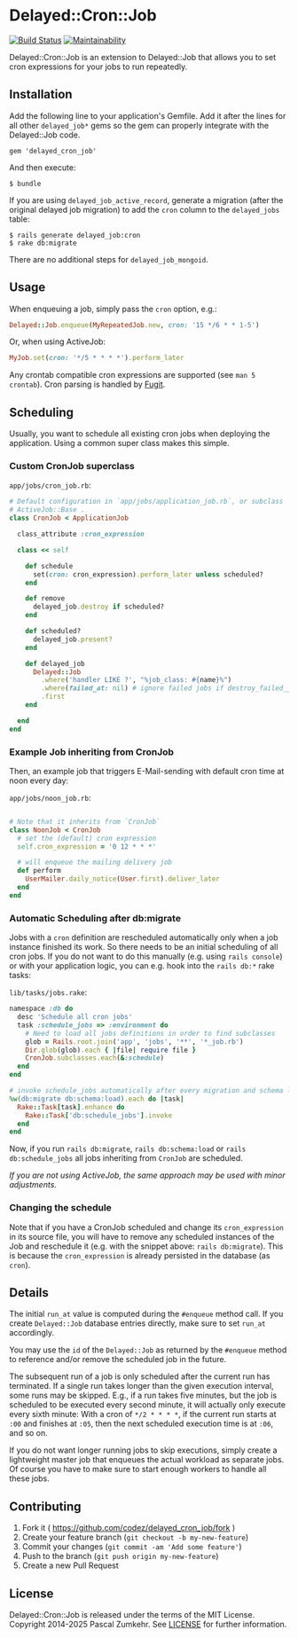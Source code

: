 # Delayed::Cron::Job

[![Build Status](https://github.com/codez/delayed_cron_job/actions/workflows/build.yml/badge.svg)](https://github.com/codez/delayed_cron_job/actions/workflows/build.yml)
[![Maintainability](https://api.codeclimate.com/v1/badges/f0e6a84791b379b63127/maintainability)](https://codeclimate.com/github/codez/delayed_cron_job/maintainability)

Delayed::Cron::Job is an extension to Delayed::Job that allows you to set
cron expressions for your jobs to run repeatedly.

## Installation

Add the following line to your application's Gemfile. Add it after the lines for all other `delayed_job*` gems so the gem can properly integrate with the Delayed::Job code.

    gem 'delayed_cron_job'

And then execute:

    $ bundle

If you are using `delayed_job_active_record`, generate a migration (after the
original delayed job migration) to add the `cron` column to the `delayed_jobs`
table:

    $ rails generate delayed_job:cron
    $ rake db:migrate

There are no additional steps for `delayed_job_mongoid`.

## Usage

When enqueuing a job, simply pass the `cron` option, e.g.:

```ruby
Delayed::Job.enqueue(MyRepeatedJob.new, cron: '15 */6 * * 1-5')
```

Or, when using ActiveJob:

```ruby
MyJob.set(cron: '*/5 * * * *').perform_later
```

Any crontab compatible cron expressions are supported (see `man 5 crontab`).
Cron parsing is handled by [Fugit](https://github.com/floraison/fugit).

## Scheduling

Usually, you want to schedule all existing cron jobs when deploying the
application. Using a common super class makes this simple.

### Custom CronJob superclass

`app/jobs/cron_job.rb`:

```ruby
# Default configuration in `app/jobs/application_job.rb`, or subclass
# ActiveJob::Base .
class CronJob < ApplicationJob

  class_attribute :cron_expression

  class << self

    def schedule
      set(cron: cron_expression).perform_later unless scheduled?
    end

    def remove
      delayed_job.destroy if scheduled?
    end

    def scheduled?
      delayed_job.present?
    end

    def delayed_job
      Delayed::Job
        .where('handler LIKE ?', "%job_class: #{name}%")
        .where(failed_at: nil) # ignore failed jobs if destroy_failed_jobs == false
        .first
    end

  end
end
```

### Example Job inheriting from CronJob

Then, an example job that triggers E-Mail-sending with default cron time at
noon every day:

`app/jobs/noon_job.rb`:

```ruby

# Note that it inherits from `CronJob`
class NoonJob < CronJob
  # set the (default) cron expression
  self.cron_expression = '0 12 * * *'

  # will enqueue the mailing delivery job
  def perform
    UserMailer.daily_notice(User.first).deliver_later
  end
end
```

### Automatic Scheduling after db:migrate

Jobs with a `cron` definition are rescheduled automatically only when a job
instance finished its work. So there needs to be an initial scheduling of all
cron jobs. If you do not want to do this manually (e.g. using `rails console`)
or with your application logic, you can e.g. hook into the `rails db:*` rake
tasks:

`lib/tasks/jobs.rake`:

```ruby
namespace :db do
  desc 'Schedule all cron jobs'
  task :schedule_jobs => :environment do
    # Need to load all jobs definitions in order to find subclasses
    glob = Rails.root.join('app', 'jobs', '**', '*_job.rb')
    Dir.glob(glob).each { |file| require file }
    CronJob.subclasses.each(&:schedule)
  end
end

# invoke schedule_jobs automatically after every migration and schema load.
%w(db:migrate db:schema:load).each do |task|
  Rake::Task[task].enhance do
    Rake::Task['db:schedule_jobs'].invoke
  end
end
```

Now, if you run `rails db:migrate`, `rails db:schema:load` or `rails
db:schedule_jobs` all jobs inheriting from `CronJob` are scheduled.

*If you are not using ActiveJob, the same approach may be used with minor
adjustments.*

### Changing the schedule

Note that if you have a CronJob scheduled and change its `cron_expression` in
its source file, you will have to remove any scheduled instances of the Job and
reschedule it (e.g. with the snippet above: `rails db:migrate`). This is because
the `cron_expression` is already persisted in the database (as `cron`).

## Details

The initial `run_at` value is computed during the `#enqueue` method call.
If you create `Delayed::Job` database entries directly, make sure to set
`run_at` accordingly.

You may use the `id` of the `Delayed::Job` as returned by the `#enqueue` method
to reference and/or remove the scheduled job in the future.

The subsequent run of a job is only scheduled after the current run has
terminated. If a single run takes longer than the given execution interval,
some runs may be skipped. E.g., if a run takes five minutes, but the job is
scheduled to be executed every second minute, it will actually only execute
every sixth minute: With a cron of `*/2 * * * *`, if the current run starts at
`:00` and finishes at `:05`, then the next scheduled execution time is at `:06`,
and so on.

If you do not want longer running jobs to skip executions, simply create a
lightweight master job that enqueues the actual workload as separate jobs.
Of course you have to make sure to start enough workers to handle all these
jobs.

## Contributing

1. Fork it ( https://github.com/codez/delayed_cron_job/fork )
2. Create your feature branch (`git checkout -b my-new-feature`)
3. Commit your changes (`git commit -am 'Add some feature'`)
4. Push to the branch (`git push origin my-new-feature`)
5. Create a new Pull Request

## License

Delayed::Cron::Job is released under the terms of the MIT License.
Copyright 2014-2025 Pascal Zumkehr. See [LICENSE](LICENSE) for further
information.
